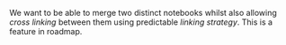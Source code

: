 We want to be able to merge two distinct notebooks whilst also allowing *cross linking* between them using predictable *linking strategy*. This is a feature in roadmap.